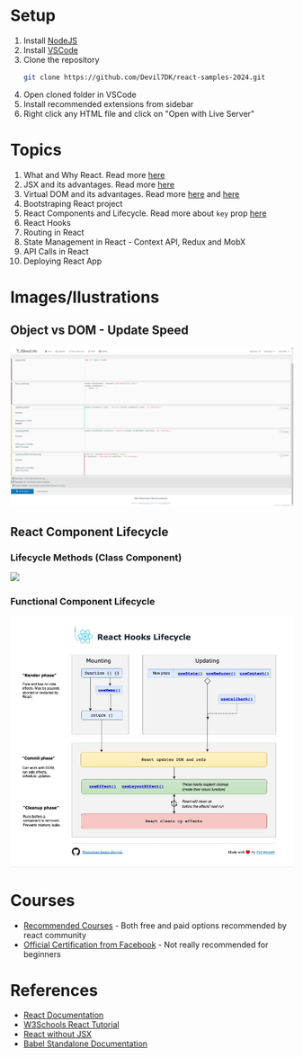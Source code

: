 # Setup

1. Install [NodeJS](https://nodejs.org/en/download)
2. Install [VSCode](https://code.visualstudio.com/download)
3. Clone the repository
   ```sh
   git clone https://github.com/Devil7DK/react-samples-2024.git
   ```
4. Open cloned folder in VSCode
5. Install recommended extensions from sidebar
6. Right click any HTML file and click on "Open with Live Server"

# Topics

1. What and Why React. Read more [here](https://legacy.reactjs.org/tutorial/tutorial.html#what-is-react)
2. JSX and its advantages. Read more [here](https://legacy.reactjs.org/docs/introducing-jsx.html)
3. Virtual DOM and its advantages. Read more [here](https://reactjs.org/docs/faq-internals.html) and [here](https://medium.com/devinder/react-virtual-dom-vs-real-dom-23749ff7adc9)
4. Bootstraping React project
5. React Components and Lifecycle. Read more about `key` prop [here](https://robinpokorny.com/blog/index-as-a-key-is-an-anti-pattern/)
6. React Hooks
7. Routing in React
8. State Management in React - Context API, Redux and MobX
9. API Calls in React
10. Deploying React App

# Images/Ilustrations

## Object vs DOM - Update Speed

<a href="https://jsbench.me/3wlr6n1nrf/1">
  <img alt="Object vs DOM - Update Speed" src="./.images/01.ObjectVsDOM.png" />
</a>

## React Component Lifecycle

### Lifecycle Methods (Class Component)

<a href="https://programmingwithmosh.com/javascript/react-lifecycle-methods/">
  <img src="https://i0.wp.com/programmingwithmosh.com/wp-content/uploads/2018/10/Screen-Shot-2018-10-31-at-1.44.28-PM.png?ssl=1" />
</a>

### Functional Component Lifecycle

<a href="https://medium.com/@galmargalit/react-function-components-hooks-lifecycle-diagram-14f76e0a5988">
  <img src="https://raw.githubusercontent.com/Wavez/react-hooks-lifecycle/master/screenshot.jpg" />
</a>

# Courses

- [Recommended Courses](https://legacy.reactjs.org/community/courses.html) - Both free and paid options recommended by react community
- [Official Certification from Facebook](https://www.facebook.com/business/learn/front-end-back-end-developer-certificate-coursera) - Not really recommended for beginners

# References

- [React Documentation](https://react.dev/learn)
- [W3Schools React Tutorial](https://www.w3schools.com/REACT/default.asp)
- [React without JSX](https://www.xenonstack.com/blog/react-without-jsx)
- [Babel Standalone Documentation](https://babeljs.io/docs/babel-standalone)

